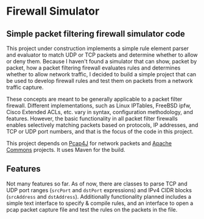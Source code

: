 # Firewall Simulator

## Simple packet filtering firewall simulator code

This project under construction implements a simple rule element parser and evaluator to match UDP or TCP packets and determine whether to allow or deny them. Because I haven't found a simulator that can show, packet by packet, how a packet filtering firewall evaluates rules and determines whether to allow network traffic, I decided to build a simple project that can be used to develop firewall rules and test them on packets from a network traffic capture.

These concepts are meant to be generally applicable to a packet filter firewall. Different implementations, such as Linux IPTables, FreeBSD ipfw, Cisco Extended ACLs, etc. vary in syntax, configuration methodology, and features. However, the basic functionality in all packet filter firewalls enables selectively matching packets based on protocols, IP addresses, and TCP or UDP port numbers, and that is the focus of the code in this project.

This project depends on [Pcap4J](https://www.pcap4j.org/) for network packets and [Apache Commons](https://commons.apache.org/) projects. It uses Maven for the build.

## Features

Not many features so far. As of now, there are classes to parse TCP and UDP port ranges (`srcPort` and `dstPort` expressions) and IPv4 CIDR blocks (`srcAddress` and `dstAddress`). Additionally functionality planned includes a simple text interface to specify & compile rules, and an interface to open a pcap packet capture file and test the rules on the packets in the file.
